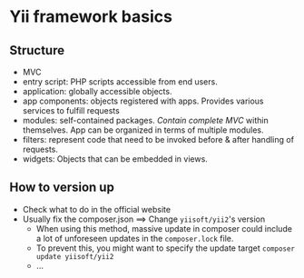 # Yii framework basics

## Structure
- MVC
- entry script: PHP scripts accessible from end users.
- application: globally accessible objects. 
- app components: objects registered with apps. Provides various services to fulfill requests
- modules: self-contained packages. *Contain complete MVC* within themselves. App can be organized in terms of multiple modules.
- filters: represent code that need to be invoked before & after handling of requests.
- widgets: Objects that can be embedded in views.

## How to version up
- Check what to do in the official website
- Usually fix the composer.json ==> Change `yiisoft/yii2`'s version
    - When using this method, massive update in composer could include a lot of unforeseen updates in the `composer.lock` file.
    - To prevent this, you might want to specify the update target `composer update yiisoft/yii2`
    - ...